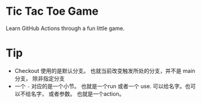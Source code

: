 # Tic Tac Toe Game

Learn GitHub Actions through a fun little game.

# Tip 
- Checkout 使用的是默认分支。 也就当前改变触发所处的分支，并不是 main  分支， 除非指定分支
- 一个 `-` 对应的是一个小节。 也就是一个run 或者一个 use.  可以给名字。也可以不给名字， 或者参数。 也就是一个action。 
